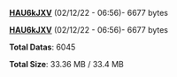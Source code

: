 [**HAU6kJXV**](/data/HAU6kJXV.txt) (02/12/22 - 06:56)- 6677 bytes

[**HAU6kJXV**](/data/HAU6kJXV.txt) (02/12/22 - 06:56)- 6677 bytes

**Total Datas**: 6045

**Total Size**: 33.36 MB / 33.4 MB